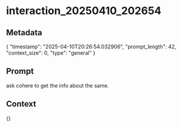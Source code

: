# interaction_20250410_202654

## Metadata
{
  "timestamp": "2025-04-10T20:26:54.032906",
  "prompt_length": 42,
  "context_size": 0,
  "type": "general"
}

## Prompt
ask cohere to get the info about the same.

## Context
{}
